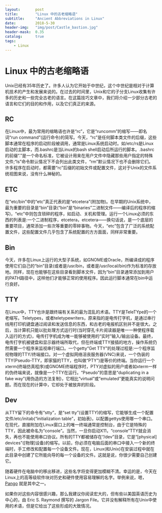```yaml
---
layout:       post
title:        "Linux 中的古老缩略语"
subtitle:     "Ancient Abbreviations in Linux"
date:         2018-5-30
header-img:   "img/post/Castle_bastion.jpg"
header-mask:  0.35
catalog:      true
tags:
    - Linux
---
```


# Linux 中的古老缩略语
Unix已经有35年历史了。许多人认为它开始于中世纪，这个中世纪是相对于计算机技术的产生和发展来说的。在过去的时间里，Unix和它的子分支Linux收集有许多的历史和一些完全古老的语言。在这篇技巧文章中，我们将介绍一少部分古老的语言和它们的目的和作用，以及它们真正的来源。

## RC
在Linux中，最为常用的缩略语也许是“rc”，它是“runcomm”的缩写――即名词“run command”(运行命令)的简写。今天，“rc”是任何脚本类文件的后缀，这些脚本通常在程序的启动阶段被调用，通常是Linux系统启动时。如/etc/rs是Linux启动的主脚本，而.bashrc是当Linux的bash shell启动后所运行的脚本。.bashrc的前缀“.”是一个命名标准，它被设计用来在用户文件中隐藏那些用户指定的特殊文件;“ls”命令默认情况下不会列出此类文件，“rm”默认情况下也不会删除它们。许多程序在启动时，都需要“rc”后缀的初始文件或配置文件，这对于Unix的文件系统视图来说，没有什么神秘的。

##  ETC
在“etc/bin”中的“etc”真正代表的是“etcetera”(附加物)。在早期的Unix系统中，最为重要的目录是“bin”目录(“bin”是“binaries”二进制文件――编译后的程序的缩写)，“etc”中则包含琐碎的程序，如启动、关机和管理。运行一个Linux必须的东西的列表是:一个二进制程序，etcetera，etcetera――换句话说，是一个底层的重要项目，通常添加一些次等重要的零碎事物。今天，“etc”包含了广泛的系统配置文件，这些配置文件几乎包含了系统配置的方方面面，同样非常重要。

## Bin
今天，许多在Linux上运行的大型子系统，如GNOME或Oracle，所编译成的程序使用它们自己的“bin”目录(或者是/usr/bin，或者是/usr/local/bin)作为标准的存放地。同样，现在也能够在这些目录看到脚本文件，因为“bin”目录通常添加到用户的PATH路径中，这样他们才能够正常的使用程序。因此运行脚本通常在bin中运行良好。

## TTY
在Linux中，TTY也许是跟终端有关系的最为混乱的术语。TTY是TeleTYpe的一个老缩写。Teletypes，或者teletypewriters，原来指的是电传打字机，是通过串行线用打印机键盘通过阅读和发送信息的东西，和古老的电报机区别并不是很大。之后，当计算机只能以批处理方式运行时(当时穿孔卡片阅读器是唯一一种使程序载入运行的方式)，电传打字机成为唯一能够被使用的“实时”输入/输出设备。最终，电传打字机被键盘和显示器终端所取代，但在终端或TTY接插的地方，操作系统仍然需要一个程序来监视串行端口。一个getty“Get TTY”的处理过程是:一个程序监视物理的TTY/终端接口。对一个虚拟网络沮丧服务器(VNC)来说，一个伪装的TTY(Pseudo-TTY，即家猫的TTY，也叫做“PTY”)是等价的终端。当你运行一个xterm(终端仿真程序)或GNOME终端程序时，PTY对虚拟的用户或者如xterm一样的伪终端来说，就像是一个TTY在运行。“Pseudo”的意思是“duplicating in a fake way”(用伪造的方法复制)，它相比“virtual”或“emulated”更能真实的说明问题。而在现在的计算中，它却处于被放弃的阶段。

## Dev
从TTY留下的命令有“stty”，是“set tty”(设置TTY)的缩写，它能够生成一个配置文件/etc/initab(“initialization table”，初始表)，以配置gettys使用哪一个串口。在现代，直接附加在Linux窗口上的唯一终端通常是控制台，由于它是特殊的TTY，因此被命名为“console”。当然，一旦你启动X11，“console”TTY就会消失，再也不能使用串口协议。所有的TTY都被储存在“/dev”目录，它是“[physical] devices”([物理]设备)的缩写。以前，你必须在电脑后面的串口中接入一个新的终端时，手工修改和配置每一个设备文件。现在，Linux(和Unix)在安装过程中就在此目录中创建了它所能向导的每一个设备的文件。这就是说，你很少需要自己创建它。

随着硬件在电脑中的移出移进，这些名字将变得更加模糊不清。幸运的是，今天在Linux上的高等级软件块对历史和硬件使用容易理解的名字。举例来说，嗯，[Pango](http://www.pango.org/) 就是其中之一。

如果你对这些内容很感兴趣，那么我建议你阅读宏大的，但有些以美国英语历史为中心的，由 Eric S. Raymond 撰写的 Jargon File。它并没有解释所有在Unix中使用的术语，但是它给出了这些形成的大致情况。